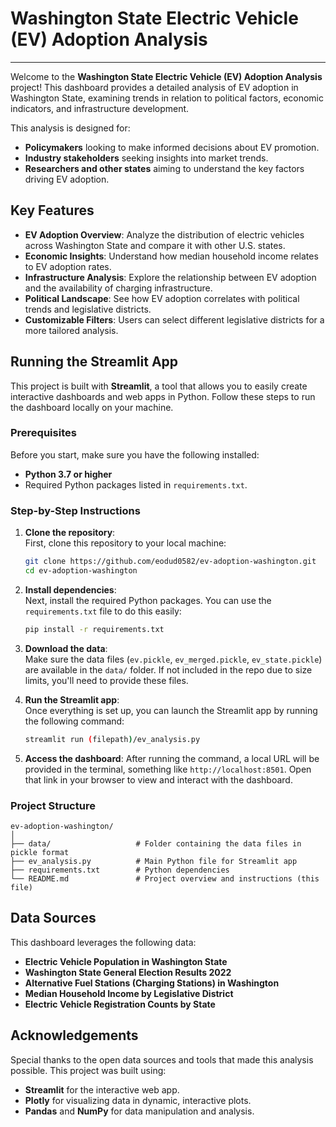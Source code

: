 # Washington State Electric Vehicle (EV) Adoption Analysis
---

Welcome to the **Washington State Electric Vehicle (EV) Adoption Analysis** project! This dashboard provides a detailed analysis of EV adoption in Washington State, examining trends in relation to political factors, economic indicators, and infrastructure development.

This analysis is designed for:
- **Policymakers** looking to make informed decisions about EV promotion.
- **Industry stakeholders** seeking insights into market trends.
- **Researchers and other states** aiming to understand the key factors driving EV adoption.

## Key Features
- **EV Adoption Overview**: Analyze the distribution of electric vehicles across Washington State and compare it with other U.S. states.
- **Economic Insights**: Understand how median household income relates to EV adoption rates.
- **Infrastructure Analysis**: Explore the relationship between EV adoption and the availability of charging infrastructure.
- **Political Landscape**: See how EV adoption correlates with political trends and legislative districts.
- **Customizable Filters**: Users can select different legislative districts for a more tailored analysis.

## Running the Streamlit App

This project is built with **Streamlit**, a tool that allows you to easily create interactive dashboards and web apps in Python. Follow these steps to run the dashboard locally on your machine.

### Prerequisites

Before you start, make sure you have the following installed:
- **Python 3.7 or higher**
- Required Python packages listed in `requirements.txt`.

### Step-by-Step Instructions

1. **Clone the repository**:  
   First, clone this repository to your local machine:
   ```bash
   git clone https://github.com/eodud0582/ev-adoption-washington.git
   cd ev-adoption-washington
   ```

2. **Install dependencies**:  
   Next, install the required Python packages. You can use the `requirements.txt` file to do this easily:
   ```bash
   pip install -r requirements.txt
   ```

3. **Download the data**:  
   Make sure the data files (`ev.pickle`, `ev_merged.pickle`, `ev_state.pickle`) are available in the `data/` folder. If not included in the repo due to size limits, you'll need to provide these files.

4. **Run the Streamlit app**:  
   Once everything is set up, you can launch the Streamlit app by running the following command:
   ```bash
   streamlit run (filepath)/ev_analysis.py
   ```

5. **Access the dashboard**:
   After running the command, a local URL will be provided in the terminal, something like `http://localhost:8501`. Open that link in your browser to view and interact with the dashboard.

### Project Structure

```
ev-adoption-washington/
│
├── data/                   # Folder containing the data files in pickle format
├── ev_analysis.py          # Main Python file for Streamlit app
├── requirements.txt        # Python dependencies
└── README.md               # Project overview and instructions (this file)
```

## Data Sources

This dashboard leverages the following data:
- **Electric Vehicle Population in Washington State**
- **Washington State General Election Results 2022**
- **Alternative Fuel Stations (Charging Stations) in Washington**
- **Median Household Income by Legislative District**
- **Electric Vehicle Registration Counts by State**

## Acknowledgements

Special thanks to the open data sources and tools that made this analysis possible. This project was built using:
- **Streamlit** for the interactive web app.
- **Plotly** for visualizing data in dynamic, interactive plots.
- **Pandas** and **NumPy** for data manipulation and analysis.
